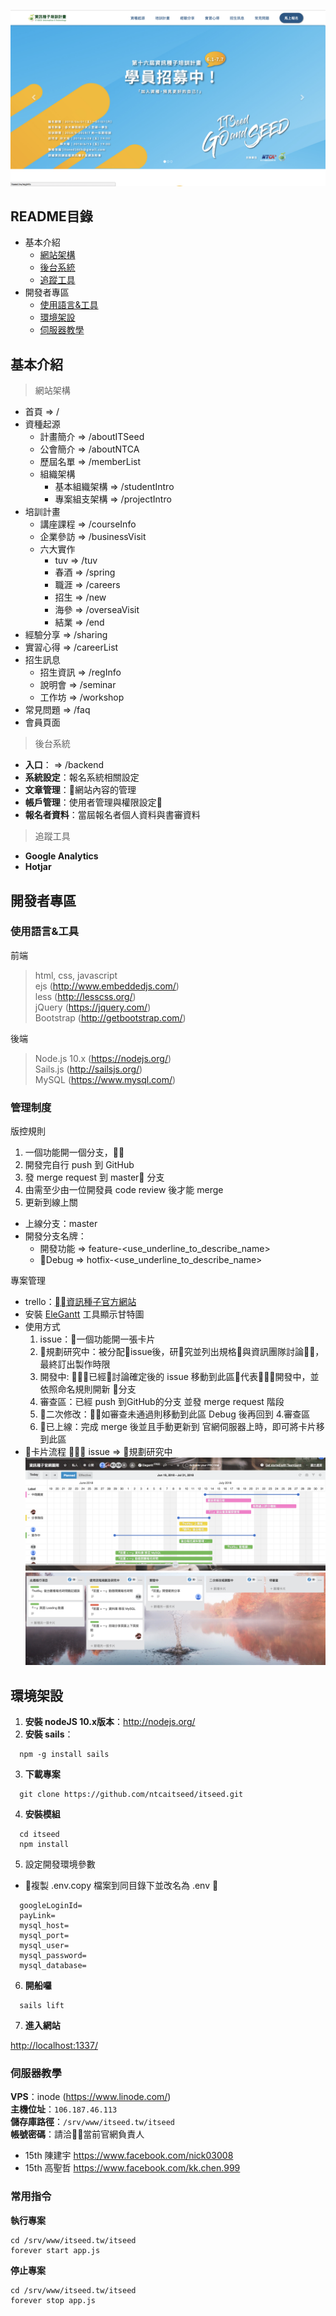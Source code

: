 [![Alt text](/assets/images/doc/view15th.png)
](http://www.itseed.tw)

## README目錄
* 基本介紹
  * [網站架構](#structure)
  * [後台系統](#backend)
  * [追蹤工具](#analytics)
* 開發者專區
  * [使用語言&工具](#tool)
  * [環境架設](#environment)
  * [伺服器教學](#server)

## 基本介紹

<a name="structure"></a>
> 網站架構
* 首頁 => /
* 資種起源 
  * 計畫簡介 => /aboutITSeed
  * 公會簡介 => /aboutNTCA
  * 歷屆名單 => /memberList
  * 組織架構 
    * 基本組織架構 => /studentIntro
    * 專案組支架構 => /projectIntro
* 培訓計畫
  * 講座課程 => /courseInfo
  * 企業參訪 => /businessVisit
  * 六大實作
    * tuv => /tuv
    * 春酒 => /spring
    * 職涯 => /careers
    * 招生 => /new
    * 海參 => /overseaVisit
    * 結業 => /end
* 經驗分享 => /sharing
* 實習心得 => /careerList
* 招生訊息
  * 招生資訊 => /regInfo
  * 說明會 => /seminar
  * 工作坊 => /workshop
* 常見問題 => /faq
* 會員頁面

<a name="backend"></a>
> 後台系統

* **入口**： => /backend
* **系統設定**：報名系統相關設定
* **文章管理**：網站內容的管理
* **帳戶管理**：使用者管理與權限設定
* **報名者資料**：當屆報名者個人資料與書審資料


<a name="analytics"></a>
> 追蹤工具
* **Google Analytics**
* **Hotjar**

## 開發者專區

<a name="tool"></a>

### 使用語言&工具

前端
> html, css, javascript  
   ejs (http://www.embeddedjs.com/)   
   less (http://lesscss.org/)   
   jQuery (https://jquery.com/)   
   Bootstrap (http://getbootstrap.com/)

後端
> Node.js 10.x (https://nodejs.org/)   
  Sails.js (http://sailsjs.org/)   
  MySQL (https://www.mysql.com/)

### 管理制度
版控規則  
1. 一個功能開一個分支，
2. 開發完自行 push 到 GitHub
3. 發 merge request 到 master 分支
4. 由需至少由一位開發員 code review 後才能 merge
5. 更新到線上關

* 上線分支：master
* 開發分支名牌：
  * 開發功能 => feature-<use_underline_to_describe_name>
  * Debug   => hotfix-<use_underline_to_describe_name>


專案管理

* trello：[資訊種子官方網站](https://trello.com/b/IGv87eCD/%E8%B3%87%E8%A8%8A%E7%A8%AE%E5%AD%90%E5%AE%98%E7%B6%B2%E5%9C%98%E9%9A%8A)
![]()
* 安裝 [EleGantt](https://elegantt.com/?ref=share) 工具顯示甘特圖
* 使用方式
  1. issue：一個功能開一張卡片
  2. 規劃研究中：被分配issue後，研究並列出規格與資訊團隊討論，最終訂出製作時限
  3. 開發中: 已經討論確定後的 issue 移動到此區代表開發中，並依照命名規則開新 分支
  4. 審查區：已經 push 到GitHub的分支 並發 merge request 階段
  5. 二次修改：如審查未通過則移動到此區 Debug 後再回到 4.審查區
  6. 已上線：完成 merge 後並且手動更新到 官網伺服器上時，即可將卡片移到此區
* 卡片流程
  issue => 規劃研究中
![](/assets/images/doc/EleGantt.png)
![](/assets/images/doc/trello.png)


<a name="environment"></a>
## 環境架設

1. **安裝 nodeJS 10.x版本**：http://nodejs.org/
2. **安裝 sails**：
```
  npm -g install sails
```
3. **下載專案**
```
  git clone https://github.com/ntcaitseed/itseed.git
```
4. **安裝模組**
```
  cd itseed
  npm install
```
5. 設定開發環境參數
- 複製 .env.copy 檔案到同目錄下並改名為 .env

```
  googleLoginId=
  payLink=
  mysql_host= 
  mysql_port= 
  mysql_user= 
  mysql_password= 
  mysql_database=  
```

6. **開船囉**
```
  sails lift
```

7. **進入網站**

  [http://localhost:1337/](http://localhost:1337/)

<a name="server"></a>
### 伺服器教學

**VPS**：inode (https://www.linode.com/)  
**主機位址**：`106.187.46.113`  
**儲存庫路徑**：`/srv/www/itseed.tw/itseed`  
**帳號密碼**：請洽當前官網負責人 
* 15th 陳建宇 https://www.facebook.com/nick03008
* 15th 高聖哲 https://www.facebook.com/kk.chen.999


### 常用指令
**執行專案**

```
cd /srv/www/itseed.tw/itseed
forever start app.js
```
**停止專案**
```
cd /srv/www/itseed.tw/itseed
forever stop app.js
```
